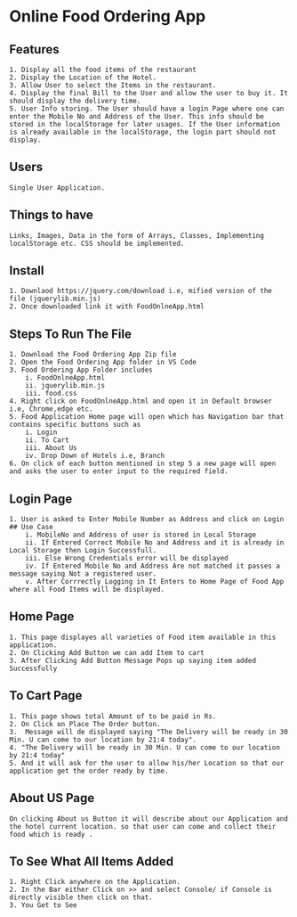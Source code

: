 # Online Food Ordering App
## Features
    1. Display all the food items of the restaurant
    2. Display the Location of the Hotel.
    3. Allow User to select the Items in the restaurant.
    4. Display the final Bill to the User and allow the user to buy it. It should display the delivery time.
    5. User Info storing. The User should have a login Page where one can enter the Mobile No and Address of the User. This info should be stored in the localStorage for later usages. If the User information is already available in the localStorage, the login part should not display.

## Users
    Single User Application.

## Things to have
    Links, Images, Data in the form of Arrays, Classes, Implementing localStorage etc. CSS should be implemented.
    
## Install 
    1. Downlaod https://jquery.com/download i.e, mified version of the file (jquerylib.min.js)
    2. Once downloaded link it with FoodOnlneApp.html
    
## Steps To Run The File

    1. Download the Food Ordering App Zip file
    2. Open the Food Ordering App folder in VS Code
    3. Food Ordering App Folder includes 
        i. FoodOnlneApp.html 
        ii. jquerylib.min.js
        iii. food.css
    4. Right click on FoodOnlneApp.html and open it in Default browser i.e, Chrome,edge etc.
    5. Food Application Home page will open which has Navigation bar that contains specific buttons such as 
        i. Login
        ii. To Cart
        iii. About Us
        iv. Drop Down of Hotels i.e, Branch
    6. On click of each button mentioned in step 5 a new page will open and asks the user to enter input to the required field.
    
 ## Login Page 
    1. User is asked to Enter Mobile Number as Address and click on Login
    ## Use Case
        i. MobileNo and Address of user is stored in Local Storage
        ii. If Entered Correct Mobile No and Address and it is already in Local Storage then Login Successfull.
        iii. Else Wrong Credentials error will be displayed
        iv. If Entered Mobile No and Address Are not matched it passes a message saying Not a registered user.
        v. After Corrrectly Logging in It Enters to Home Page of Food App where all Food Items will be displayed.

## Home Page 
    1. This page displayes all varieties of Food item available in this application.
    2. On Clicking Add Button we can add Item to cart
    3. After Clicking Add Button Message Pops up saying item added Successfully

## To Cart Page
    1. This page shows total Amount of to be paid in Rs.
    2. On Click on Place The Order button.
    3.  Message will de displayed saying "The Delivery will be ready in 30 Min. U can come to our location by 21:4 today".
    4. "The Delivery will be ready in 30 Min. U can come to our location by 21:4 today"
    5. And it will ask for the user to allow his/her Location so that our application get the order ready by time.

## About US Page
    On clicking About us Button it will describe about our Application and the hotel current location. so that user can come and collect their food which is ready .

## To See What All Items Added 
    1. Right Click anywhere on the Application.
    2. In the Bar either Click on >> and select Console/ if Console is directly visible then click on that.
    3. You Get to See 
